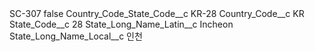 <?xml version="1.0" encoding="UTF-8"?>
<CustomMetadata xmlns="http://soap.sforce.com/2006/04/metadata" xmlns:xsi="http://www.w3.org/2001/XMLSchema-instance" xmlns:xsd="http://www.w3.org/2001/XMLSchema">
    <label>SC-307</label>
    <protected>false</protected>
    <values>
        <field>Country_Code_State_Code__c</field>
        <value xsi:type="xsd:string">KR-28</value>
    </values>
    <values>
        <field>Country_Code__c</field>
        <value xsi:type="xsd:string">KR</value>
    </values>
    <values>
        <field>State_Code__c</field>
        <value xsi:type="xsd:string">28</value>
    </values>
    <values>
        <field>State_Long_Name_Latin__c</field>
        <value xsi:type="xsd:string">Incheon</value>
    </values>
    <values>
        <field>State_Long_Name_Local__c</field>
        <value xsi:type="xsd:string">인천</value>
    </values>
</CustomMetadata>
